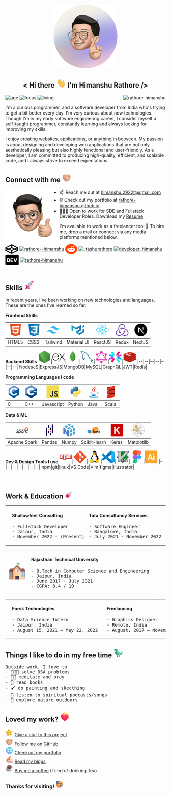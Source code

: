 <p align="center"> 
     <img width="200" src="assets/images/titleMemoji.png"> 
</p> 



<h2 align="center"> 
    < Hi there
    <img src = "https://raw.githubusercontent.com/rathore-himanshu/portfolio/main/images/wave.gif" width = 30px>
    I'm Himanshu Rathore />
</h2>

<img align="right" src="https://komarev.com/ghpvc/?username=rathore-himanshu&label=Profile%20views&color=0e75b6&style=flat" alt="rathore-himanshu" />

![age](https://img.shields.io/badge/age-26-FFC6C2)
![focus](https://img.shields.io/badge/focus-fullstack-FAE9DA)
![living](https://img.shields.io/badge/living-India-C3E0DD)


<p align="left">I'm a curious programmer, and a software developer from India who's trying to get a bit better every day. I'm very curious about new technologies. Though I'm in my early software engineering career, I consider myself a self-taught programmer, constantly learning and always looking for improving my skills.</p>

<p>I enjoy creating websites, applications, or anything in between. My passion is about designing and developing web applications that are not only aesthetically pleasing but also highly functional and user-friendly. As a developer, I am committed to producing high-quality, efficient, and scalable code, and I always strive to exceed expectations.</p>




## Connect with me <img src="assets/images/Folded Hands Light Skin Tone.png" width="30">

<img width="170" align="left" src="https://raw.githubusercontent.com/rathore-himanshu/portfolio/main/images/profileThumb.png" />

- 📫 Reach me out at <a href="mailto:himanshu.2922t@gmail.com" target="_blank">himanshu.2922t@gmail.com</a>
- 🌐 Check out my portfolio at <a href="https://rathore-himanshu.github.io/" target="_blank">rathore-himanshu.github.io</a>
- 🧑🏻‍💻 Open to work for SDE and Fullstack Developer Roles. Download my <a href="" target="blank">Resume</a>

<p>I'm available to work as a freelancer too! 🙂 
    To hire me, drop a mail or connect via any media platforms mentioned below.</p>

<div align="left" >
     <a href="https://codepen.io/rathore-himanshu" target="blank"><img align="center" src="https://raw.githubusercontent.com/devicons/devicon/master/icons/codepen/codepen-plain.svg" alt="rathore-himanshu" height="30" width="40" /></a>
    <a href="https://linkedin.com/in/rathore--himanshu" target="blank"><img align="center" src="https://raw.githubusercontent.com/rahuldkjain/github-profile-readme-generator/master/src/images/icons/Social/linked-in-alt.svg" alt="rathore--himanshu" height="30" width="40"/></a>
    <a href="https://www.reddit.com/user/rathore-himanshu" target="blank"><img align="center" src="assets/icons/reddit.svg" alt="rathore-himanshu" height="32" width="38"/></a>
    <a href="https://twitter.com/_tashurathore" target="blank"><img align="center" src="https://raw.githubusercontent.com/rahuldkjain/github-profile-readme-generator/master/src/images/icons/Social/twitter.svg" alt="_tashurathore" height="30" width="40"/></a>
    <a href="https://instagram.com/developer_himanshu" target="blank"><img align="center" src="https://raw.githubusercontent.com/rahuldkjain/github-profile-readme-generator/master/src/images/icons/Social/instagram.svg" alt="developer_himanshu" height="30" width="40"/></a>
    <a href="https://dev.to/rathorehimanshu" target="blank"><img align="center" src="assets/icons/dev-badge.svg" alt="rathorehimanshu" height="36" width="42"/></a>
    <a href="https://www.frontendmentor.io/profile/rathore-himanshu" target="blank"><img align="center" src="https://asset.brandfetch.io/id-7PJzcYu/idg6NpX9vF.svg" alt="rathore-himanshu" height="28"/></a>
    
</div>

<br/>




## Skills <img src="assets/images/Rocket.png" width="30">

In recent years, I've been working on new technologies and languages. These are the ones I've learned so far:

**Frontend Skills**

<img title="HTML5" alt="HTML" width="40px" src="https://raw.githubusercontent.com/devicons/devicon/master/icons/html5/html5-original.svg" />|<img title="CSS3" alt="CSS" width="40px" src="https://raw.githubusercontent.com/devicons/devicon/master/icons/css3/css3-original.svg" />|<img title="Tailwind CSS" alt="Tailwind CSS" width="40px" src="https://raw.githubusercontent.com/devicons/devicon/master/icons/tailwindcss/tailwindcss-plain.svg" />|<img title="Material UI" alt="Material UI" width="40px" src="https://raw.githubusercontent.com/devicons/devicon/master/icons/materialui/materialui-original.svg" />|<img title="React JS" alt="React JS" width="40px" src="https://github.com/devicons/devicon/blob/master/icons/react/react-original.svg" />|<img title="Redux" alt="Redux" width="40px" src="https://raw.githubusercontent.com/devicons/devicon/master/icons/redux/redux-original.svg" />|<img width="40px" src="https://raw.githubusercontent.com/devicons/devicon/master/icons/nextjs/nextjs-original.svg" />
|--|--|--|--|--|--|--|
HTML5|CSS3|Tailwind|Material UI|ReactJS|Redux|NextJS|

**Backend Skills**
<img width="40px" src="https://raw.githubusercontent.com/devicons/devicon/master/icons/nodejs/nodejs-original.svg" />|<img width="40px" src="https://raw.githubusercontent.com/devicons/devicon/master/icons/express/express-original.svg" />|<img width="40px" src="https://raw.githubusercontent.com/devicons/devicon/master/icons/mongodb/mongodb-original.svg" />|<img width="40px" src="https://raw.githubusercontent.com/devicons/devicon/master/icons/mysql/mysql-original.svg" />|<img width="40px" src="https://raw.githubusercontent.com/devicons/devicon/master/icons/graphql/graphql-plain.svg" />|<img width="40px" src="https://raw.githubusercontent.com/rathore-himanshu/portfolio/main/images/jwt_logo.svg" />|<img width="40px" src="https://raw.githubusercontent.com/devicons/devicon/master/icons/redis/redis-original.svg"/>
|--|--|--|--|--|--|--|
NodesJS|ExpressJS|MongoDB|MySQL|GraphQL|JWT|Redis|


**Programming Languages I code**

<img title="C" alt="C" width="40px" src="https://raw.githubusercontent.com/devicons/devicon/master/icons/c/c-original.svg" />|<img title="C++" alt="C++" width="40px" src="https://raw.githubusercontent.com/devicons/devicon/master/icons/cplusplus/cplusplus-original.svg" />|<img title="JavaScript" alt="JavaScript" width="40px" src="https://raw.githubusercontent.com/devicons/devicon/master/icons/javascript/javascript-original.svg" />|<img title="Python" alt="Python" width="40px" src="https://raw.githubusercontent.com/devicons/devicon/master/icons/python/python-original.svg" />|<img title="Java" alt="Java" width="40px" src="https://raw.githubusercontent.com/devicons/devicon/master/icons/java/java-original.svg" />|<img title="Scala" alt="Scala" width="40px" src="https://raw.githubusercontent.com/devicons/devicon/master/icons/scala/scala-original.svg" />
|--|--|--|--|--|--|
C|C++|Javascript|Python|Java|Scala|


**Data & ML**

<img width="40px" src="assets/icons/ApacheSpark.svg" />|<img width="40px" src="assets/icons/pandas.svg" />|<img width="40px" src="assets/icons/numpy.svg" />|<img width="40px" src="assets/icons/Scikit-learn.svg" />|<img width="40px" src="assets/icons/Keras.svg" />|<img width="40px" src="assets/icons/Matplotlib.svg" />
|--|--|--|--|--|--|
Apache Spark|Pandas|Numpy|Scikit-learn|Keras|Matplotlib|

**Dev & Design Tools I use**
<img width="40px" src="https://raw.githubusercontent.com/devicons/devicon/master/icons/npm/npm-original-wordmark.svg" />|<img width="40px" src="https://raw.githubusercontent.com/devicons/devicon/master/icons/git/git-original.svg" />|<img width="40px" src="https://raw.githubusercontent.com/devicons/devicon/master/icons/linux/linux-original.svg" />|<img width="40px" src="https://raw.githubusercontent.com/devicons/devicon/master/icons/vscode/vscode-original.svg" />|<img width="40px" src="https://raw.githubusercontent.com/devicons/devicon/master/icons/vim/vim-original.svg" />|<img width="40px" src="https://raw.githubusercontent.com/devicons/devicon/master/icons/figma/figma-original.svg" />|<img width="40px" src="https://raw.githubusercontent.com/devicons/devicon/master/icons/illustrator/illustrator-plain.svg" />
|--|--|--|--|--|--|--|
npm|git|linux|VS Code|Vim|figma|illustrator|


<br/>


## Work & Education <img src="assets/images/Comet.png" width="30">

<table align="center">
    <tr>
        <td><img src ="assets/images/Man Technologist Light Skin Tone.png" width="70" ></td>
        <td>
            <h4>Shallowfeet Consulting</h4>
            <pre>- Fullstack Developer 
- Jaipur, India 
- November 2022 - (Present)</pre>
        </td>
        <td>
            <h4>Tata Consultancy Services</h4>
            <pre>- Software Engineer
- Bangalore, India
- July 2021 - November 2022</pre>
        </td>
        <td>
            <h4>Divam Tech</h4>
            <pre>- Frontend Developer 
- Bangalore, India
- May 2021 - June 2021</pre>
        </td>
    </tr>
</table>
<table align="center">
    <tr>
        <td>
            <img src="assets/images/School.png" width="60">
        </td>
        <td>
            <h4>Rajasthan Technical University</h4>
            <pre>- B.Tech in Computer Science and Engineering
- Jaipur, India
- June 2017 - July 2021
- CGPA: 8.4 / 10</pre>
        </td>
</table>
<table align="center">
    <tr>
        <td>
            <img src="assets/images/Bar Chart.png" width="60">
        </td>
        <td>
            <h4>Forsk Technologies</h4>
            <pre>- Data Science Intern 
- Jaipur, India
- August 15, 2021 – May 22, 2022</pre>
        </td>
        <td>
            <img src="assets/images/Writing Hand Light Skin Tone.png" width="60">
        </td>
        <td>
            <h4>Freelancing</h4>
            <pre>- Graphics Designer
- Remote, India
- August, 2017 – November, 2020</pre>
        </td>
    </tr>
</table>


  


## Things I like to do in my free time <img src="assets/images/T-Rex.png" width="30">
<pre>Outside work, I love to
- 🧑🏻‍💻 solve DSA problems
- 🙏🏻 meditate and pray
- 📖 read books
- 🖌️ do painting and skecthing
- 🎵 listen to spiritual podcasts/songs
- 🌴 explore nature outdoors</pre>

## Loved my work? <img src="assets/images/Heart on Fire.png" width="30">

<img src="assets/images/Star.png" width="25"/>&nbsp;[Give a star to this project](https://github.com/rathore-himanshu/rathore-himanshu) <br/>
<img src="assets/images/Folded Hands Light Skin Tone.png" width="25"/>&nbsp;[Follow me on GitHub](https://github.com/rathore-himanshu)<br/>
<img src="assets/images/Globe with Meridians.png" width="25"/>&nbsp;[Checkout my portfolio]()<br/>
<img src="assets/images/Writing Hand Light Skin Tone.png" width="25"/>&nbsp;[Read my blogs]()<br/>
<img src="assets/images/Hot Beverage.png" width="25"> [Buy me a coffee](https://www.buymeacoffee.com/himanshurathore) (Tired of drinking Tea)

### Thanks for visiting!&nbsp;<img src="assets/images/Partying Face.png" width="25">
